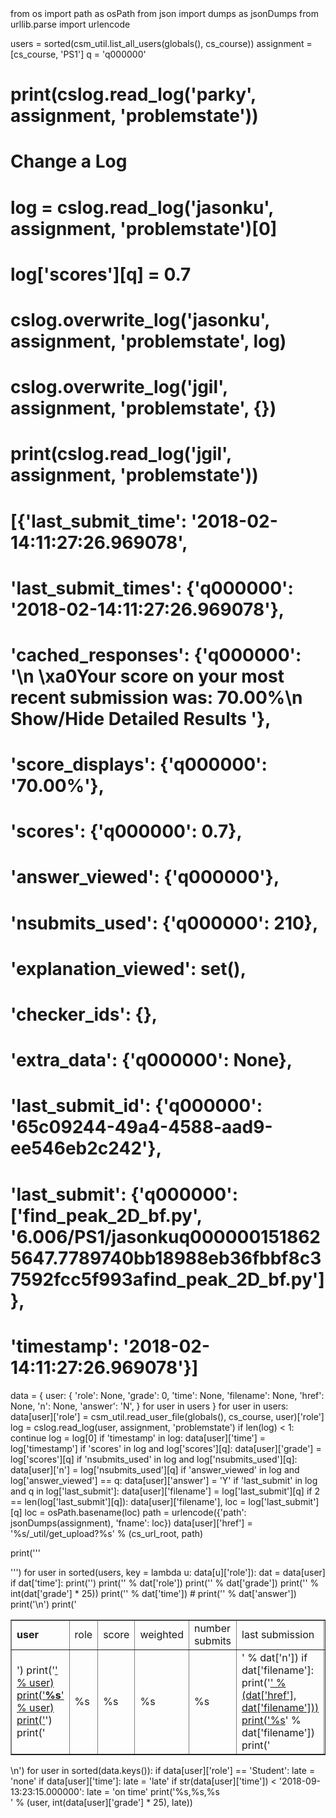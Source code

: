 <python>
from os import path as osPath
from json import dumps as jsonDumps
from urllib.parse import urlencode

users = sorted(csm_util.list_all_users(globals(), cs_course))
assignment = [cs_course, 'PS1']
q = 'q000000'

# print(cslog.read_log('parky', assignment, 'problemstate'))

# Change a Log
# 
# log = cslog.read_log('jasonku', assignment, 'problemstate')[0]
# log['scores'][q] = 0.7
# cslog.overwrite_log('jasonku', assignment, 'problemstate', log)
# cslog.overwrite_log('jgil', assignment, 'problemstate', {})
# print(cslog.read_log('jgil', assignment, 'problemstate'))

# [{'last_submit_time': '2018-02-14:11:27:26.969078', 
#   'last_submit_times': {'q000000': '2018-02-14:11:27:26.969078'}, 
#   'cached_responses': {'q000000': '\n \xa0Your score on your most recent submission was: 70.00%\n Show/Hide Detailed Results '}, 
# 'score_displays': {'q000000': '70.00%'}, 
# 'scores': {'q000000': 0.7}, 
# 'answer_viewed': {'q000000'}, 
# 'nsubmits_used': {'q000000': 210}, 
# 'explanation_viewed': set(), 
# 'checker_ids': {}, 
# 'extra_data': {'q000000': None}, 
# 'last_submit_id': {'q000000': '65c09244-49a4-4588-aad9-ee546eb2c242'}, 
# 'last_submit': {'q000000': ['find_peak_2D_bf.py', '6.006/PS1/jasonkuq0000001518625647.7789740bb18988eb36fbbf8c37592fcc5f993afind_peak_2D_bf.py']}, 
# 'timestamp': '2018-02-14:11:27:26.969078'}]

data = {
    user: {
        'role': None,
        'grade': 0, 
        'time': None, 
        'filename': None, 
        'href': None, 
        'n': None,
        'answer': 'N',
    }
    for user in users
} 
for user in users:
    data[user]['role'] = csm_util.read_user_file(globals(), cs_course, user)['role']
    log = cslog.read_log(user, assignment, 'problemstate')
    if len(log) < 1:
        continue
    log = log[0]
    if 'timestamp' in log:
        data[user]['time'] = log['timestamp']
    if 'scores' in log and log['scores'][q]:
        data[user]['grade'] = log['scores'][q]
    if 'nsubmits_used' in log and log['nsubmits_used'][q]:
        data[user]['n'] = log['nsubmits_used'][q]
    if 'answer_viewed' in log and log['answer_viewed'] == q:
        data[user]['answer'] = 'Y'
    if 'last_submit' in log and q in log['last_submit']:
        data[user]['filename'] = log['last_submit'][q]
        if 2 == len(log['last_submit'][q]):
            data[user]['filename'], loc = log['last_submit'][q]
            loc = osPath.basename(loc)
            path = urlencode({'path': jsonDumps(assignment), 'fname': loc})
            data[user]['href'] = '%s/_util/get_upload?%s' % (cs_url_root, path)

print('''<table border='1px solid black'>
<tr>
  <td><b>user</b></td>
  <td>role</td>
  <td>score</td>
  <td>weighted</td>
  <td>number submits</td>
  <td>last submission</td>
  <td>timestamp</td>
</tr>''')
for user in sorted(users, key = lambda u: data[u]['role']):
    dat = data[user]
    if dat['time']:
        print('<tr><td>')
        print('<a href="http://alg.mit.edu/fall18/PS1?as=%s">' % user)
        print('<b>%s</b>' % user)
        print('</a>')
        print('</td>')
        print('<td>%s</td>' % dat['role'])
        print('<td>%s</td>' % dat['grade'])
        print('<td>%s</td>' % int(dat['grade'] * 25))
        print('<td>%s</td><td>' % dat['n'])
        if dat['filename']:
            print('<a href="%s" download="%s">' % (dat['href'], dat['filename']))
            print('%s</a>' % dat['filename'])
        print('</td><td>%s</td>' % dat['time'])
        # print('<td>%s</td>' % dat['answer'])
        print('</tr>\n')
print('</table>\n')
for user in sorted(data.keys()):
    if data[user]['role'] == 'Student':
        late = 'none' 
        if data[user]['time']:
            late = 'late'
            if str(data[user]['time']) < '2018-09-13:23:15.000000':
                late = 'on time'
        print('%s,%s,%s<br />' % (user, int(data[user]['grade'] * 25), late))
</python>

